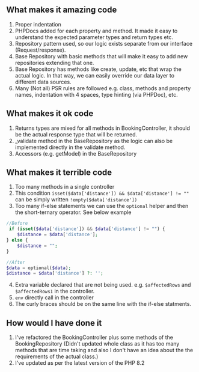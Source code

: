 ## What makes it amazing code

1. Proper indentation
2. PHPDocs added for each property and method. It made it easy to understand the expected parameter types and return types etc. 
3. Repository pattern used, so our logic exists separate from our interface (Request/response).
4. Base Repository with basic methods that will make it easy to add new repositories extending that one.
5. Base Repository has methods like create, update, etc that wrap the actual logic. In that way, we can easily override our data layer to different data sources.
6. Many (Not all) PSR rules are followed e.g. class, methods and property names, indentation with 4 spaces, type hinting (via PHPDoc), etc.

## What makes it ok code

1. Returns types are mixed for all methods in BookingController, it should be the actual response type that will be returned.
2. _validate method in the BaseRepository as the logic can also be implemented directly in the validate method.
3. Accessors (e.g. getModel) in the BaseRepository
    
## What makes it terrible code

1. Too many methods in a single controller
2. This condition `isset($data['distance']) && $data['distance'] != ""` can be simply written `!empty($data['distance'])`
3. Too many if-else statements we can use the `optional` helper and then the short-ternary operator. See below example
```PHP
//Before
 if (isset($data['distance']) && $data['distance'] != "") {
    $distance = $data['distance'];
} else {
    $distance = "";
}

//After
$data = optional($data);
$distance = $data['distance'] ?: '';
```
4. Extra variable declared that are not being used. e.g. `$affectedRows` and `$affectedRows1` in the controller.
5. `env` directly call in the controller 
6. The curly braces should be on the same line with the if-else statments. 

## How would I have done it

1. I've refactored the BookingController plus some methods of the BookingRepository (Didn't updated whole class as it has too many methods that are time taking and also I don't have an idea about the the requirements of the actual class.)
2. I've updated as per the latest version of the PHP 8.2